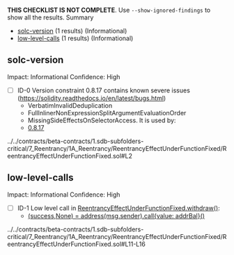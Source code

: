 **THIS CHECKLIST IS NOT COMPLETE**. Use `--show-ignored-findings` to show all the results.
Summary
 - [solc-version](#solc-version) (1 results) (Informational)
 - [low-level-calls](#low-level-calls) (1 results) (Informational)
## solc-version
Impact: Informational
Confidence: High
 - [ ] ID-0
Version constraint 0.8.17 contains known severe issues (https://solidity.readthedocs.io/en/latest/bugs.html)
	- VerbatimInvalidDeduplication
	- FullInlinerNonExpressionSplitArgumentEvaluationOrder
	- MissingSideEffectsOnSelectorAccess.
It is used by:
	- [0.8.17](../../contracts/beta-contracts/1.sdb-subfolders-critical/7_Reentrancy/1A_Reentrancy/ReentrancyEffectUnderFunctionFixed/ReentrancyEffectUnderFunctionFixed.sol#L2)

../../contracts/beta-contracts/1.sdb-subfolders-critical/7_Reentrancy/1A_Reentrancy/ReentrancyEffectUnderFunctionFixed/ReentrancyEffectUnderFunctionFixed.sol#L2


## low-level-calls
Impact: Informational
Confidence: High
 - [ ] ID-1
Low level call in [ReentrancyEffectUnderFunctionFixed.withdraw()](../../contracts/beta-contracts/1.sdb-subfolders-critical/7_Reentrancy/1A_Reentrancy/ReentrancyEffectUnderFunctionFixed/ReentrancyEffectUnderFunctionFixed.sol#L11-L16):
	- [(success,None) = address(msg.sender).call{value: addrBal}()](../../contracts/beta-contracts/1.sdb-subfolders-critical/7_Reentrancy/1A_Reentrancy/ReentrancyEffectUnderFunctionFixed/ReentrancyEffectUnderFunctionFixed.sol#L14)

../../contracts/beta-contracts/1.sdb-subfolders-critical/7_Reentrancy/1A_Reentrancy/ReentrancyEffectUnderFunctionFixed/ReentrancyEffectUnderFunctionFixed.sol#L11-L16


